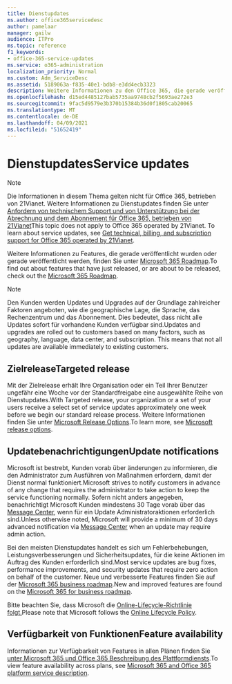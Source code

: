 ```yaml
---
title: Dienstupdates
ms.author: office365servicedesc
author: pamelaar
manager: gailw
audience: ITPro
ms.topic: reference
f1_keywords:
- office-365-service-updates
ms.service: o365-administration
localization_priority: Normal
ms.custom: Adm_ServiceDesc
ms.assetid: 5189063a-f835-40e1-bdb8-e3dd4ecb3323
description: Weitere Informationen zu den Office 365, die gerade veröffentlicht wurden oder gerade veröffentlicht werden, finden Sie in der Microsoft 365 Roadmap.
ms.openlocfilehash: d15ed4485127bab5735aa9748cb2f5693ae272e3
ms.sourcegitcommit: 9fac5d9579e3b370b15384b36d0f1805cab20065
ms.translationtype: MT
ms.contentlocale: de-DE
ms.lasthandoff: 04/09/2021
ms.locfileid: "51652419"
---
```

# <a name="service-updates"></a><span data-ttu-id="3a7d3-103">Dienstupdates</span><span class="sxs-lookup"><span data-stu-id="3a7d3-103">Service updates</span></span>

> [!NOTE]
> <span data-ttu-id="3a7d3-p101">Die Informationen in diesem Thema gelten nicht für Office 365, betrieben von 21Vianet. Weitere Informationen zu Dienstupdates finden Sie unter [Anfordern von technischem Support und von Unterstützung bei der Abrechnung und dem Abonnement für Office 365, betrieben von 21Vianet](/microsoft-365/admin/contact-support-for-business-products)</span><span class="sxs-lookup"><span data-stu-id="3a7d3-p101">This topic does not apply to Office 365 operated by 21Vianet. To learn about service updates, see [Get technical, billing, and subscription support for Office 365 operated by 21Vianet](/microsoft-365/admin/contact-support-for-business-products).</span></span> 
  
<span data-ttu-id="3a7d3-106">Weitere Informationen zu Features, die gerade veröffentlicht wurden oder gerade veröffentlicht werden, finden Sie unter [Microsoft 365 Roadmap](https://go.microsoft.com/fwlink/?LinkId=509914).</span><span class="sxs-lookup"><span data-stu-id="3a7d3-106">To find out about features that have just released, or are about to be released, check out the [Microsoft 365 Roadmap](https://go.microsoft.com/fwlink/?LinkId=509914).</span></span>
  
> [!NOTE]
> <span data-ttu-id="3a7d3-p102">Den Kunden werden Updates und Upgrades auf der Grundlage zahlreicher Faktoren angeboten, wie die geographische Lage, die Sprache, das Rechenzentrum und das Abonnement. Dies bedeutet, dass nicht alle Updates sofort für vorhandene Kunden verfügbar sind.</span><span class="sxs-lookup"><span data-stu-id="3a7d3-p102">Updates and upgrades are rolled out to customers based on many factors, such as geography, language, data center, and subscription. This means that not all updates are available immediately to existing customers.</span></span> 
  
## <a name="targeted-release"></a><span data-ttu-id="3a7d3-109">Zielrelease</span><span class="sxs-lookup"><span data-stu-id="3a7d3-109">Targeted release</span></span>

<span data-ttu-id="3a7d3-110">Mit der Zielrelease erhält Ihre Organisation oder ein Teil Ihrer Benutzer ungefähr eine Woche vor der Standardfreigabe eine ausgewählte Reihe von Dienstupdates.</span><span class="sxs-lookup"><span data-stu-id="3a7d3-110">With Targeted release, your organization or a set of your users receive a select set of service updates approximately one week before we begin our standard release process.</span></span> <span data-ttu-id="3a7d3-111">Weitere Informationen finden Sie unter [Microsoft Release Options](/office365/admin/manage/release-options-in-office-365).</span><span class="sxs-lookup"><span data-stu-id="3a7d3-111">To learn more, see [Microsoft release options](/office365/admin/manage/release-options-in-office-365).</span></span> 
  
## <a name="update-notifications"></a><span data-ttu-id="3a7d3-112">Updatebenachrichtigungen</span><span class="sxs-lookup"><span data-stu-id="3a7d3-112">Update notifications</span></span>

<span data-ttu-id="3a7d3-113">Microsoft ist bestrebt, Kunden vorab über änderungen zu informieren, die den Administrator zum Ausführen von Maßnahmen erfordern, damit der Dienst normal funktioniert.</span><span class="sxs-lookup"><span data-stu-id="3a7d3-113">Microsoft strives to notify customers in advance of any change that requires the administrator to take action to keep the service functioning normally.</span></span> <span data-ttu-id="3a7d3-114">Sofern nicht anders angegeben, benachrichtigt Microsoft Kunden mindestens 30 Tage vorab über das [Message Center](/office365/admin/manage/message-center), wenn für ein Update Administratoraktionen erforderlich sind.</span><span class="sxs-lookup"><span data-stu-id="3a7d3-114">Unless otherwise noted, Microsoft will provide a minimum of 30 days advanced notification via [Message Center](/office365/admin/manage/message-center) when an update may require admin action.</span></span> 
  
<span data-ttu-id="3a7d3-115">Bei den meisten Dienstupdates handelt es sich um Fehlerbehebungen, Leistungsverbesserungen und Sicherheitsupdates, für die keine Aktionen im Auftrag des Kunden erforderlich sind.</span><span class="sxs-lookup"><span data-stu-id="3a7d3-115">Most service updates are bug fixes, performance improvements, and security updates that require zero action on behalf of the customer.</span></span> <span data-ttu-id="3a7d3-116">Neue und verbesserte Features finden Sie auf der [Microsoft 365 business roadmap](https://roadmap.office.com/).</span><span class="sxs-lookup"><span data-stu-id="3a7d3-116">New and improved features are found on the [Microsoft 365 for business roadmap](https://roadmap.office.com/).</span></span>
  
<span data-ttu-id="3a7d3-117">Bitte beachten Sie, dass Microsoft die [Online-Lifecycle-Richtlinie folgt.](https://support.microsoft.com/lifecycle#gp/osslpolicy)</span><span class="sxs-lookup"><span data-stu-id="3a7d3-117">Please note that Microsoft follows the [Online Lifecycle Policy](https://support.microsoft.com/lifecycle#gp/osslpolicy).</span></span>
  
## <a name="feature-availability"></a><span data-ttu-id="3a7d3-118">Verfügbarkeit von Funktionen</span><span class="sxs-lookup"><span data-stu-id="3a7d3-118">Feature availability</span></span>

<span data-ttu-id="3a7d3-119">Informationen zur Verfügbarkeit von Features in allen Plänen finden Sie [unter Microsoft 365 und Office 365 Beschreibung des Plattformdiensts](office-365-platform-service-description.md).</span><span class="sxs-lookup"><span data-stu-id="3a7d3-119">To view feature availability across plans, see [Microsoft 365 and Office 365 platform service description](office-365-platform-service-description.md).</span></span>

